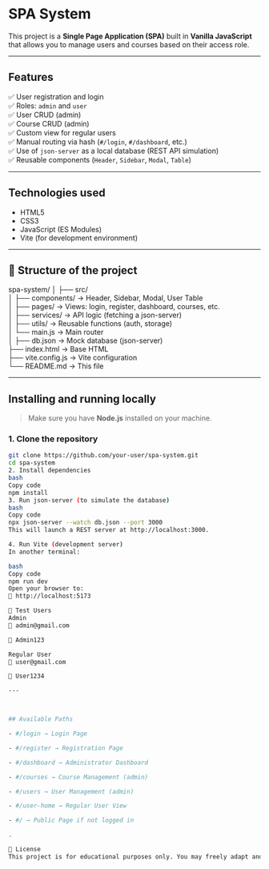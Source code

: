 #  SPA System

This project is a **Single Page Application (SPA)** built in **Vanilla JavaScript** that allows you to manage users and courses based on their access role.

---

##  Features

✅ User registration and login  
✅ Roles: `admin` and `user`  
✅ User CRUD (admin)  
✅ Course CRUD (admin)  
✅ Custom view for regular users  
✅ Manual routing via hash (`#/login`, `#/dashboard`, etc.)  
✅ Use of `json-server` as a local database (REST API simulation)  
✅ Reusable components (`Header`, `Sidebar`, `Modal`, `Table`)  

---

##  Technologies used

- HTML5  
- CSS3  
- JavaScript (ES Modules)  
- Vite (for development environment)

---

## 📁 Structure of the project

spa-system/
│
├── src/  
│ ├── components/ → Header, Sidebar, Modal, User Table  
│ ├── pages/ → Views: login, register, dashboard, courses, etc.  
│ ├── services/ → API logic (fetching a json-server)  
│ ├── utils/ → Reusable functions (auth, storage)  
│ └── main.js → Main router    
│
├── db.json → Mock database (json-server)  
├── index.html → Base HTML  
├── vite.config.js → Vite configuration  
└── README.md → This file  

---

##  Installing and running locally

> Make sure you have **Node.js** installed on your machine.

### 1. Clone the repository

```bash
git clone https://github.com/your-user/spa-system.git
cd spa-system
2. Install dependencies
bash
Copy code
npm install
3. Run json-server (to simulate the database)
bash
Copy code
npx json-server --watch db.json --port 3000
This will launch a REST server at http://localhost:3000.

4. Run Vite (development server)
In another terminal:

bash
Copy code
npm run dev
Open your browser to:
📍 http://localhost:5173

👤 Test Users
Admin
📧 admin@gmail.com

🔑 Admin123

Regular User
📧 user@gmail.com

🔑 User1234

---



## Available Paths

- #/login → Login Page

- #/register → Registration Page

- #/dashboard → Administrator Dashboard

- #/courses → Course Management (admin)

- #/users → User Management (admin)

- #/user-home → Regular User View

- #/ → Public Page if not logged in

.

📝 License
This project is for educational purposes only. You may freely adapt and modify it.
